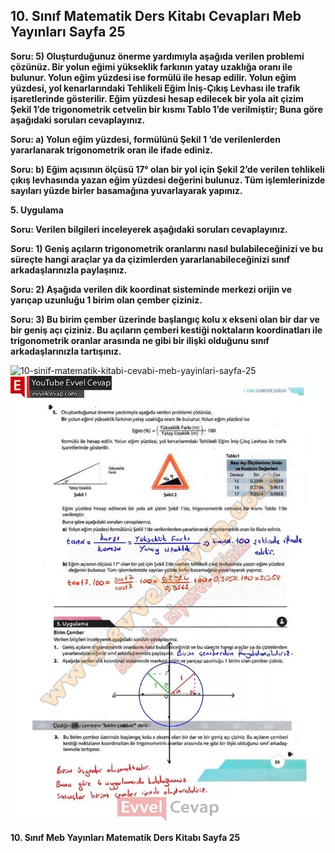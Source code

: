 ## 10. Sınıf Matematik Ders Kitabı Cevapları Meb Yayınları Sayfa 25

**Soru: 5) Oluşturduğunuz önerme yardımıyla aşağıda verilen problemi çözünüz. Bir yolun eğimi yükseklik farkının yatay uzaklığa oranı ile bulunur. Yolun eğim yüzdesi ise formülü ile hesap edilir. Yolun eğim yüzdesi, yol kenarlarındaki Tehlikeli Eğim İniş-Çıkış Levhası ile trafik işaretlerinde gösterilir. Eğim yüzdesi hesap edilecek bir yola ait çizim Şekil 1’de trigonometrik cetvelin bir kısmı Tablo 1’de verilmiştir; Buna göre aşağıdaki soruları cevaplayınız.**

**Soru: a) Yolun eğim yüzdesi, formülünü Şekil 1 ‘de verilenlerden yararlanarak trigonometrik oran ile ifade ediniz.**

**Soru: b) Eğim açısının ölçüsü 17° olan bir yol için Şekil 2’de verilen tehlikeli çıkış levhasında yazan eğim yüzdesi değerini bulunuz. Tüm işlemlerinizde sayıları yüzde birler basamağına yuvarlayarak yapınız.**

**5. Uygulama**

**Soru: Verilen bilgileri inceleyerek aşağıdaki soruları cevaplayınız.**

**Soru: 1) Geniş açıların trigonometrik oranlarını nasıl bulabileceğinizi ve bu süreçte hangi araçlar ya da çizimlerden yararlanabileceğinizi sınıf arkadaşlarınızla paylaşınız.**

**Soru: 2) Aşağıda verilen dik koordinat sisteminde merkezi orijin ve yarıçap uzunluğu 1 birim olan çember çiziniz.**

**Soru: 3) Bu birim çember üzerinde başlangıç kolu x ekseni olan bir dar ve bir geniş açı çiziniz. Bu açıların çemberi kestiği noktaların koordinatları ile trigonometrik oranlar arasında ne gibi bir ilişki olduğunu sınıf arkadaşlarınızla tartışınız.**

![10-sinif-matematik-kitabi-cevabi-meb-yayinlari-sayfa-25]()![10-sinif-matematik-kitabi-cevabi-meb-yayinlari-sayfa-25](./image1.webp)

**10. Sınıf Meb Yayınları Matematik Ders Kitabı Sayfa 25**